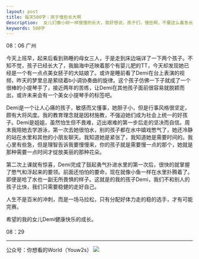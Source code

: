 ```yaml
---
layout: post
title: 每天500字：孩子慢些长大啊
description:  女儿们像小树一样慢慢的长大，我好想说，孩子们，慢些啊，不要这么着急长大吧。
keywords: 500字
---
```


08：06 广州

今天上班早，起来后看到熟睡的母女三人，于是走到床边端详了一下两个孩子。不知不觉，孩子已经长大了，我脑海中还映着那个有婴儿肥的TT，今天却发现她已经是一个有一点点美女胚子的大姑娘了。或许是睡前看了Demi在台上表演的视频，昨天的梦里总是萦绕着b小调协奏曲的旋律。这个孩子仿佛一下子就成了一个很棒的小提琴手了，接近两年的苦练，让Demi在其他孩子面前很容易就脱颖而出，或许未来会有一个美女小提琴手的标签吧。

Demi是一个让人心痛的孩子，敏感而又懂事，她胆子小，但是行事风格很坚定，颇有大将风度。我的教育理念就是因材施教，不强迫她们成为社会上统一的好孩子。Demi是姐姐，虽然怕生但不畏难，迈出艰难的第一步后走的坚决而自信。周末我陪她去学游泳，第一次去她很怕水，别的孩子都在水中嬉戏憋气了，她还冷静的站在水里和其他的小朋友聊天。我知道她是紧张了，我知道她是需要时间的。我心里有些急，但是理智告诉我要慢慢来，你的孩子就是需要慢一点的那个，她就是那种需要一点时间才绽放美丽的那种花朵。

第二次上课就有惊喜，Demi完成了鼓起勇气扑进水里的第一次后，很快的就掌握了憋气和浮起来的要领。前面还怕怕的要命，现在就像小鱼一样在水里扑腾着了。即便是呛了水也一副无所畏惧的样子。这就是的我的孩子Demi，我们不和别人的孩子比快，我们只需要稳健的走好自己。

人生不是百米的冲刺，而是一场马拉松，只有分配好体力走的稳的选手，才有可能完赛。

希望的我的女儿Demi健康快乐的成长。

08：29

---- 
公众号：你想看的World（Youw2s）
![][image-1]

[image-1]:	http://upload-images.jianshu.io/upload_images/3342594-dca1f89eba3e50ca.jpg?imageMogr2/auto-orient/strip%7CimageView2/2/w/1240